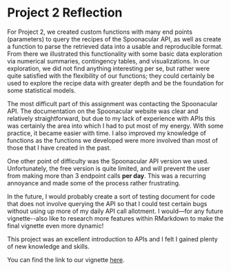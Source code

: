 # Project 2 Reflection

For Project 2, we created custom functions with many end points (parameters) to query the recipes of the Spoonacular API, as well as create a function to parse the retrieved data into a usable and reproducible format. From there we illustrated this functionality with some basic data exploration via numerical summaries, contingency tables, and visualizations. In our exploration, we did not find anything interesting per se, but rather were quite satisfied with the flexibility of our functions; they could certainly be used to explore the recipe data with greater depth and be the foundation for some statistical models. 

The most difficult part of this assignment was contacting the Spoonacular API. The documentation on the Spoonacular website was clear and relatively straightforward, but due to my lack of experience with APIs this was certainly the area into which I had to put most of my energy. With some practice, it became easier with time. I also improved my knowledge of functions as the functions we developed were more involved than most of those that I have created in the past. 

One other point of difficulty was the Spoonacular API version we used. Unfortunately, the free version is quite limited, and will prevent the user from making more than 3 endpoint calls **per day**. This was a recurring annoyance and made some of the process rather frustrating. 

In the future, I would probably create a sort of testing document for code that does not involve querying the API so that I could test certain bugs without using up more of my daily API call allotment. I would—for any future vignette--also like to research more features within RMarkdown to make the final vignette even more dynamic!

This project was an excellent introduction to APIs and I felt I gained plenty of new knowledge and skills. 

You can find the link to our vignette [here](https://mcartron10.github.io/Stat558_Project2_CartronRao/).
